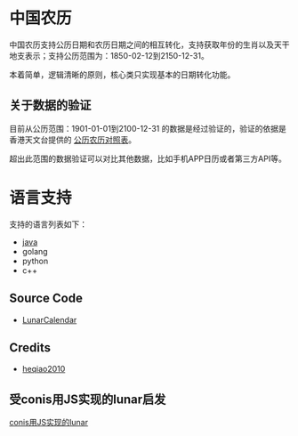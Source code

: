 # 中国农历
中国农历支持公历日期和农历日期之间的相互转化，支持获取年份的生肖以及天干地支表示；支持公历范围为：1850-02-12到2150-12-31。

本着简单，逻辑清晰的原则，核心类只实现基本的日期转化功能。

## 关于数据的验证
目前从公历范围：1901-01-01到2100-12-31 的数据是经过验证的，验证的依据是香港天文台提供的
[公历农历对照表](https://www.hko.gov.hk/tc/gts/time/conversion1_text.htm)。

超出此范围的数据验证可以对比其他数据，比如手机APP日历或者第三方API等。

# 语言支持

支持的语言列表如下：
- [java](https://github.com/heqiao2010/LunarCalendar/tree/master/java)
- golang
- python
- c++

## Source Code

 - [LunarCalendar](https://github.com/heqiao2010/LunarCalendar)


## Credits

  - [heqiao2010](https://github.com/heqiao2010)

## 受conis用JS实现的lunar启发
[conis用JS实现的lunar](http://github.com/conis/lunar)
